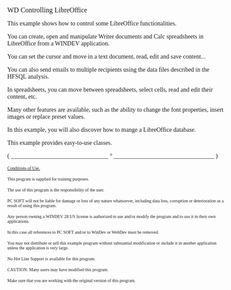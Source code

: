   
<span style="font-family:Arial sans-serif;font-size:16px;">WD Controlling LibreOffice</span>

  
<span style="font-family:Arial sans-serif;font-size:14px;">This example shows how to control some LibreOffice functionalities.</span>

  
<span style="font-family:Arial sans-serif;font-size:14px;">You can create, open and manipulate Writer documents and Calc spreadsheets in LibreOffice from a WINDEV application.</span>

  
<span style="font-family:Arial sans-serif;font-size:14px;">You can set the cursor and move in a text document, read, edit and save content...</span>

<span style="font-family:Arial sans-serif;font-size:14px;">You can also send emails to multiple recipients using the data files described in the HFSQL analysis.</span>

  
<span style="font-family:Arial sans-serif;font-size:14px;">In spreadsheets, you can move between spreadsheets, select cells, read and edit their content, etc.</span>

  
<span style="font-family:Arial sans-serif;font-size:14px;">Many other features are available, such as the ability to change the font properties, insert images or replace preset values.</span>

  
<span style="font-family:Arial sans-serif;font-size:14px;">In this example, you will also discover how to mange a LibreOffice database.</span>

  
<span style="font-family:Arial sans-serif;font-size:14px;">This example provides easy-to-use classes.</span>

  
  
<span style="font-family:Arial sans-serif;font-size:14px;">( \_\_\_\_\_\_\_\_\_\_\_\_\_\_\_\_\_\_\_\_\_\_\_\_\_\_\_\_\_\_\_\_ ° \_\_\_\_\_\_\_\_\_\_\_\_\_\_\_\_\_\_\_\_\_\_\_\_\_\_\_\_\_\_\_\_\_ )</span>

  
<span style="text-decoration:underline;font-family:Arial sans-serif;font-size:10px;">Conditions of Use.</span>

<span style="font-family:Arial sans-serif;font-size:10px;">This program is supplied for training purposes.</span>

<span style="font-family:Arial sans-serif;font-size:10px;">The use of this program is the responsibility of the user. </span>

<span style="font-family:Arial sans-serif;font-size:10px;">PC SOFT will not be liable for damage or loss of any nature whatsoever, including data loss, corruption or deterioration as a result of using this program.</span>

<span style="font-family:Arial sans-serif;font-size:10px;">Any person owning a WINDEV 28 US license is authorized to use and/or modify the program and to use it in their own applications. </span>

<span style="font-family:Arial sans-serif;font-size:10px;">In this case all references to PC SOFT and/or to WinDev or WebDev must be removed.</span>

<span style="font-family:Arial sans-serif;font-size:10px;">You may not distribute or sell this example program without substantial modification or include it in another application unless the application is very large.</span>

  
<span style="font-family:Arial sans-serif;font-size:10px;">No Hot Line Support is available for this program.</span>

  
<span style="font-family:Arial sans-serif;font-size:10px;">CAUTION: Many users may have modified this program. </span>

<span style="font-family:Arial sans-serif;font-size:10px;">Make sure that you are working with the original version of this program.</span>

  
  
  
  